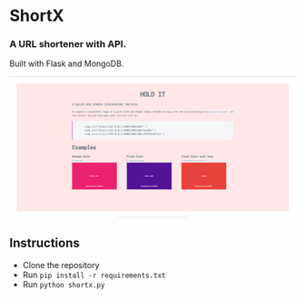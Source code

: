 # ShortX
### A URL shortener with API.

Built with Flask and MongoDB.

![alt Screenshot](https://github.com/shopnilsazal/shortx/raw/master/static/screenshot.jpg "ShortX screenshot")

## Instructions

* Clone the repository 
* Run `pip install -r requirements.txt`
* Run `python shortx.py`
